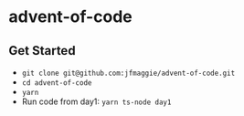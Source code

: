 # advent-of-code

## Get Started

- `git clone git@github.com:jfmaggie/advent-of-code.git`
- `cd advent-of-code`
- `yarn`
- Run code from day1: `yarn ts-node day1`
